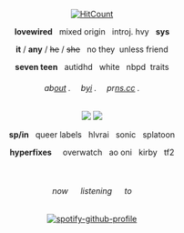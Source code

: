 
<div align="center">

[![HitCount](https://img.shields.io/endpoint?url=https%3A%2F%2Fhits.dwyl.com%2Flovewired%2Flovewired.json&style=flat-square&label=Views%20%3A&labelColor=%230D1117&color=%230D1117)](http://hits.dwyl.com/lovewired/lovewired)

**lovewired** &nbsp; mixed origin &nbsp; introj. hvy &nbsp; **sys**

**it** / **any** / ~~he~~ / ~~she~~ &nbsp; no they&nbsp; unless friend

**seven teen** &nbsp; autidhd &nbsp; white &nbsp; nbpd &nbsp;traits

###### ab[out](https://bundlrs.cc/artists) .  b[yi](https://bundlrs.cc/lesbigay) .  pr[ns.cc](https://prns.cc/bmfoz) .

![](https://64.media.tumblr.com/859e8e9182fb3df97955921895086b74/9bf1b0323feeb9d9-c8/s250x400/5d0b90314cc461b6214a5a383743b3f587b102a3.pnj)
![](https://64.media.tumblr.com/dee38e2e27f724119d0fac75eaeab5db/e634c51f0c7130ad-c3/s100x200/37577c750e37f8f6df6fdbf62de95b9ace792c49.gifv)

**sp/in** &nbsp; queer labels &nbsp; hlvrai &nbsp; sonic &nbsp; splatoon

**hyperfixes** &nbsp; &nbsp; overwatch &nbsp; ao oni &nbsp; kirby &nbsp; tf2

&nbsp;

###### now   listening   to

[![spotify-github-profile](https://spotify-github-profile.kittinanx.com/api/view?uid=la6bhsh7ybicefu719givlzt4&cover_image=true&theme=novatorem&show_offline=true&background_color=121212&interchange=false&bar_color=3366ff&bar_color_cover=false)](https://spotify-github-profile.kittinanx.com/api/view?uid=la6bhsh7ybicefu719givlzt4&redirect=true)
